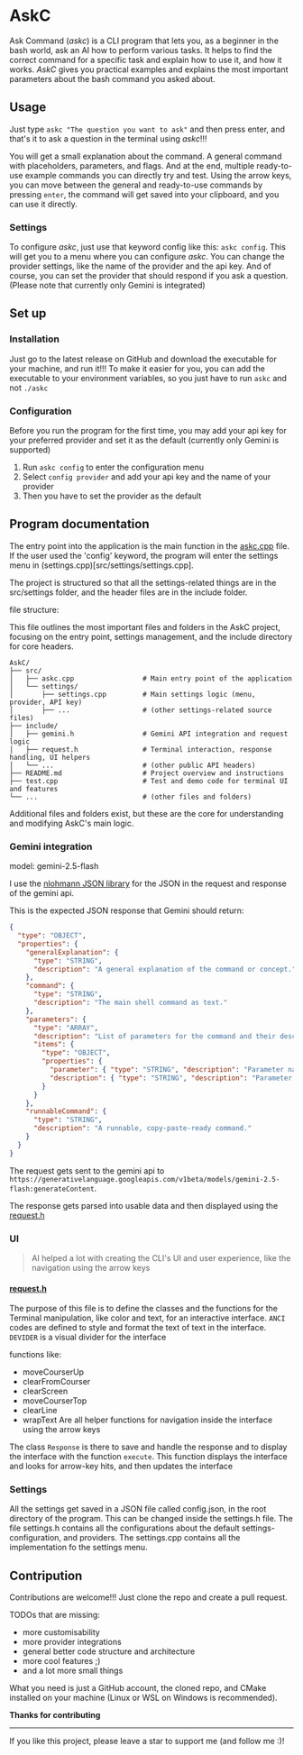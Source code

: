 # AskC

Ask Command (*askc*) is a CLI program that lets you, as a beginner in the bash world, ask an AI how to perform various tasks. It helps to find the correct command for a specific task and explain how to use it, and how it works. *AskC* gives you practical examples and explains the most important parameters about the bash command you asked about.

## Usage

Just type `askc "The question you want to ask"` and then press enter, and that's it to ask a question in the terminal using *askc*!!!

You will get a small explanation about the command. A general command with placeholders, parameters, and flags. And at the end, multiple ready-to-use example commands you can directly try and test. Using the arrow keys, you can move between the general and ready-to-use commands by pressing `enter`, the command will get saved into your clipboard, and you can use it directly.

### Settings

To configure *askc*, just use that keyword config like this: `askc config`. This will get you to a menu where you can configure *askc*. You can change the provider settings, like the name of the provider and the api key. And of course, you can set the provider that should respond if you ask a question. (Please note that currently only Gemini is integrated)

## Set up

### Installation

Just go to the latest release on GitHub and download the executable for your machine, and run it!!!
To make it easier for you, you can add the executable to your environment variables, so you just have to run `askc` and not `./askc`

### Configuration

Before you run the program for the first time, you may add your api key for your preferred provider and set it as the default (currently only Gemini is supported)

1. Run `askc config` to enter the configuration menu
2. Select `config provider` and add your api key and the name of your provider
3. Then you have to set the provider as the default

## Program documentation

The entry point into the application is the main function in the [askc.cpp](src/askc.cpp) file. If the user used the 'config' keyword, the program will enter the settings menu in (settings.cpp)[src/settings/settings.cpp].

The project is structured so that all the settings-related things are in the src/settings folder, and the header files are in the include folder.

file structure:

This file outlines the most important files and folders in the AskC project, focusing on the entry point, settings management, and the include directory for core headers.
``` (ai generated)
AskC/
├── src/
│   ├── askc.cpp                 # Main entry point of the application
│   └── settings/
│       ├── settings.cpp         # Main settings logic (menu, provider, API key)
│       ├── ...                  # (other settings-related source files)
├── include/
│   ├── gemini.h                 # Gemini API integration and request logic
│   ├── request.h                # Terminal interaction, response handling, UI helpers
│   └── ...                      # (other public API headers)
├── README.md                    # Project overview and instructions
├── test.cpp                     # Test and demo code for terminal UI and features
└── ...                          # (other files and folders)
```
Additional files and folders exist, but these are the core for understanding and modifying AskC's main logic.

### Gemini integration

model: gemini-2.5-flash

I use the [nlohmann JSON library](https://github.com/nlohmann/json) for the JSON in the request and response of the gemini api.

This is the expected JSON response that Gemini should return:

``` JSON
{
  "type": "OBJECT",
  "properties": {
    "generalExplanation": {
      "type": "STRING",
      "description": "A general explanation of the command or concept."
    },
    "command": {
      "type": "STRING",
      "description": "The main shell command as text."
    },
    "parameters": {
      "type": "ARRAY",
      "description": "List of parameters for the command and their descriptions.",
      "items": {
        "type": "OBJECT",
        "properties": {
          "parameter": { "type": "STRING", "description": "Parameter name." },
          "description": { "type": "STRING", "description": "Parameter description." }
        }
      }
    },
    "runnableCommand": {
      "type": "STRING",
      "description": "A runnable, copy-paste-ready command."
    }
  }
}
```

The request gets sent to the gemini api to `https://generativelanguage.googleapis.com/v1beta/models/gemini-2.5-flash:generateContent`.

The response gets parsed into usable data and then displayed using the [request.h](include/request.h)

### UI  
> AI helped a lot with creating the CLI's UI and user experience, like the navigation using the arrow keys

#### **[request.h](include/request.h)**

The purpose of this file is to define the classes and the functions for the Terminal manipulation, like color and text, for an interactive interface.
`ANCI` codes are defined to style and format the text of text in the interface.
`DEVIDER` is a visual divider for the interface

functions like:
- moveCourserUp
- clearFromCourser
- clearScreen
- moveCourserTop
- clearLine
- wrapText
Are all helper functions for navigation inside the interface using the arrow keys

The class `Response` is there to save and handle the response and to display the interface with the function `execute`. This function displays the interface and looks for arrow-key hits, and then updates the interface

### Settings

All the settings get saved in a JSON file called config.json, in the root directory of the program. This can be changed inside the settings.h file.
The file settings.h contains all the configurations about the default settings-configuration, and providers. The settings.cpp contains all the implementation fo the settings menu.

## Contripution

Contributions are welcome!!! Just clone the repo and create a pull request.

TODOs that are missing:
- more customisability
- more provider integrations
- general better code structure and architecture
- more cool features ;)
- and a lot more small things

What you need is just a GitHub account, the cloned repo, and CMake installed on your machine (Linux or WSL on Windows is recommended).

**Thanks for contributing**

---

If you like this project, please leave a star to support me (and follow me :)!
